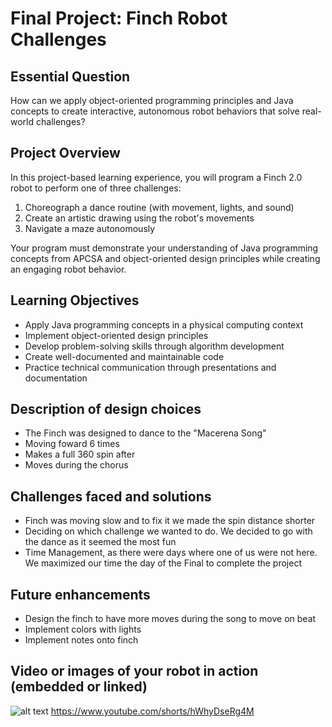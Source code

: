 # Final Project: Finch Robot Challenges

## Essential Question
How can we apply object-oriented programming principles and Java concepts to create interactive, autonomous robot behaviors that solve real-world challenges?

## Project Overview
In this project-based learning experience, you will program a Finch 2.0 robot to perform one of three challenges:
1. Choreograph a dance routine (with movement, lights, and sound)
2. Create an artistic drawing using the robot's movements
3. Navigate a maze autonomously

Your program must demonstrate your understanding of Java programming concepts from APCSA and object-oriented design principles while creating an engaging robot behavior.

## Learning Objectives
- Apply Java programming concepts in a physical computing context
- Implement object-oriented design principles
- Develop problem-solving skills through algorithm development
- Create well-documented and maintainable code
- Practice technical communication through presentations and documentation


## Description of design choices
- The Finch was designed to dance to the "Macerena Song"
- Moving foward 6 times 
- Makes a full 360 spin after
- Moves during the chorus



## Challenges faced and solutions
- Finch was moving slow and to fix it we made the spin distance shorter
- Deciding on which challenge we wanted to do. We decided to go with the dance as it seemed the most fun 
- Time Management, as there were days where one of us were not here. We maximized our time the day of the Final to complete the project
## Future enhancements
- Design the finch to have more moves during the song to move on beat
- Implement colors with lights 
- Implement notes onto finch
## Video or images of your robot in action (embedded or linked)
![alt text](<Screenshot 2025-06-04 123255.png>)
https://www.youtube.com/shorts/hWhyDseRg4M